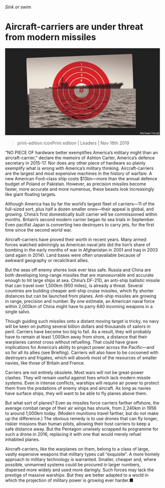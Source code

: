 ###### Sink or swim

# Aircraft-carriers are under threat from modern missiles 

![image](images/20191116_LDD003_0.jpg) 

> print-edition iconPrint edition | Leaders | Nov 16th 2019 

“NO PIECE OF hardware better exemplifies America’s military might than an aircraft-carrier,” declare the memoirs of Ashton Carter, America’s defence secretary in 2015-17. Nor does any other piece of hardware so plainly exemplify what is wrong with America’s military thinking. Aircraft-carriers are the largest and most expensive machines in the history of warfare. A new American Ford-class ship costs $13bn—more than the annual defence budget of Poland or Pakistan. However, as precision missiles become faster, more accurate and more numerous, these beasts look increasingly like giant floating targets. 

Although America has by far the world’s largest fleet of carriers—11 of the full-sized sort, plus half a dozen smaller ones—their appeal is global, and growing. China’s first domestically built carrier will be commissioned within months. Britain’s second modern carrier began its sea trials in September. Even pacifist Japan is converting two destroyers to carry jets, for the first time since the second world war. 

Aircraft-carriers have proved their worth in recent years. Many armed forces watched admiringly as American naval jets did the lion’s share of bombing in the early months of war in Afghanistan in 2001 and Iraq in 2003 (and again in 2014). Land bases were often unavailable because of awkward geography or recalcitrant allies. 

But the seas off enemy shores look ever less safe. Russia and China are both developing long-range missiles that are manoeuvrable and accurate enough to hit large ships at sea. China’s DF-21D, an anti-ship ballistic missile that can travel over 1,500km (950 miles), is already a threat. Several countries are building cheaper anti-ship cruise missiles, which fly shorter distances but can be launched from planes. Anti-ship missiles are growing in range, precision and number. By one estimate, an American naval force within 2,000km of China might have to parry 640 incoming weapons in a single salvo. 

Though guiding such missiles onto a distant moving target is tricky, no navy will be keen on putting several billion dollars and thousands of sailors in peril. Carriers have become too big to fail. As a result, they will probably have to remain at least 1,000km away from shore, a distance that their warplanes cannot cross without refuelling. That could have grave implications for America’s ability to project power across the Pacific—and so for all its allies (see Briefing). Carriers will also have to be cocooned with destroyers and frigates, which will absorb most of the resources of smaller navies, like those of Britain and France. 

Carriers are not entirely obsolete. Most wars will not be great-power clashes. They will remain useful against foes which lack modern missile systems. Even in intense conflicts, warships will require air power to protect them from the predations of enemy ships and aircraft. As long as navies have surface ships, they will want to be able to fly planes above them. 

But what sort of planes? Even as missiles force carriers farther offshore, the average combat range of their air wings has shrunk, from 2,240km in 1956 to around 1,000km today. (Modern munitions travel farther, but do not make up the difference.) The obvious remedy is to use drones that can fly longer, riskier missions than human pilots, allowing their host carriers to keep a safe distance away. But the Pentagon unwisely scrapped its programme for such a drone in 2016, replacing it with one that would merely refuel inhabited planes. 

Aircraft-carriers, like the warplanes on them, belong to a class of large, vastly expensive weapons that military types call “exquisite”. A more homely approach to military technology is warranted. Smaller, cheaper and, where possible, unmanned systems could be procured in larger numbers, dispersed more widely and used more daringly. Such forces may lack the prestige of massive warships. But they are better adapted to a world in which the projection of military power is growing ever harder.■ 

